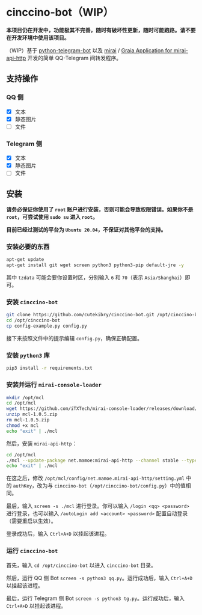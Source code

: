# cinccino-bot（WIP）
**本项目仍在开发中，功能极其不完善，随时有破坏性更新，随时可能跑路。请不要在开发环境中使用该项目。**

（WIP）基于 [python-telegram-bot](https://github.com/python-telegram-bot/python-telegram-bot) 以及 [mirai](https://github.com/mamoe/mirai) / [Graia Application for mirai-api-http](https://github.com/GraiaProject/Application) 开发的简单 QQ-Telegram 间转发程序。

## 支持操作
### QQ 侧
* [x] 文本
* [x] 静态图片
* [ ] 文件

### Telegram 侧
* [x] 文本
* [x] 静态图片
* [ ] 文件

## 安装
**请务必保证你使用了 `root` 账户进行安装，否则可能会导致权限错误。如果你不是 `root`，可尝试使用 `sudo su` 进入 `root`。**

**目前已经过测试的平台为 `Ubuntu 20.04`，不保证对其他平台的支持。**

### 安装必要的东西
```bash
apt-get update
apt-get install git wget screen python3 python3-pip default-jre -y
```

其中 `tzdata` 可能会要你设置时区，分别输入 `6` 和 `70`（表示 `Asia/Shanghai`）即可。

### 安装 `cinccino-bot`
```bash
git clone https://github.com/cutekibry/cinccino-bot.git /opt/cinccino-bot --depth=1
cd /opt/cinccino-bot
cp config-example.py config.py
```

接下来按照文件中的提示编辑 `config.py`，确保正确配置。

### 安装 `python3` 库
```bash
pip3 install -r requirements.txt
```

### 安装并运行 `mirai-console-loader`
```bash
mkdir /opt/mcl
cd /opt/mcl
wget https://github.com/iTXTech/mirai-console-loader/releases/download/v1.0.5/mcl-1.0.5.zip
unzip mcl-1.0.5.zip
rm mcl-1.0.5.zip
chmod +x mcl
echo "exit" | ./mcl
```

然后，安装 `mirai-api-http`：

```bash
cd /opt/mcl
./mcl --update-package net.mamoe:mirai-api-http --channel stable --type plugin
echo "exit" | ./mcl
```

在这之后，修改 `/opt/mcl/config/net.mamoe.mirai-api-http/setting.yml` 中的 `authKey`，改为与 `cinccino-bot`（`/opt/cinccino-bot/config.py`）中的值相同。

最后，输入 `screen -s ./mcl` 进行登录。你可以输入 `/login <qq> <password>` 进行登录，也可以输入 `/autoLogin add <account> <password>` 配置自动登录（需要重启以生效）。

登录成功后，输入 `Ctrl+A+D` 以挂起该进程。

### 运行 `cinccino-bot`
首先，输入 `cd /opt/cinccino-bot` 以进入 `cinccino-bot` 目录。

然后，运行 QQ 侧 Bot `screen -s python3 qq.py`。运行成功后，输入 `Ctrl+A+D` 以挂起该进程。

最后，运行 Telegram 侧 Bot `screen -s python3 tg.py`。运行成功后，输入 `Ctrl+A+D` 以挂起该进程。
